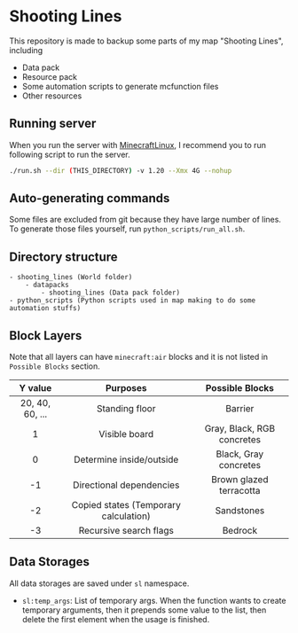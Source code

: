 # Shooting Lines

This repository is made to backup some parts of my map "Shooting Lines", including

- Data pack
- Resource pack
- Some automation scripts to generate mcfunction files
- Other resources

## Running server

When you run the server with [MinecraftLinux](https://github.com/McDic/MinecraftLinux),
I recommend you to run following script to run the server.

```bash
./run.sh --dir (THIS_DIRECTORY) -v 1.20 --Xmx 4G --nohup
```

## Auto-generating commands

Some files are excluded from git because they have large number of lines.
To generate those files yourself, run `python_scripts/run_all.sh`.

## Directory structure

```
- shooting_lines (World folder)
    - datapacks
        - shooting_lines (Data pack folder)
- python_scripts (Python scripts used in map making to do some automation stuffs)
```

## Block Layers

Note that all layers can have `minecraft:air` blocks
and it is not listed in `Possible Blocks` section.

| Y value | Purposes | Possible Blocks |
| :---: | :---: | :---: |
| 20, 40, 60, ... | Standing floor | Barrier |
| 1 | Visible board | Gray, Black, RGB concretes |
| 0 | Determine inside/outside | Black, Gray concretes |
| -1 | Directional dependencies | Brown glazed terracotta |
| -2 | Copied states (Temporary calculation) | Sandstones |
| -3 | Recursive search flags | Bedrock |

## Data Storages

All data storages are saved under `sl` namespace.

- `sl:temp_args`: List of temporary args.
    When the function wants to create temporary arguments,
    then it prepends some value to the list,
    then delete the first element when the usage is finished.
